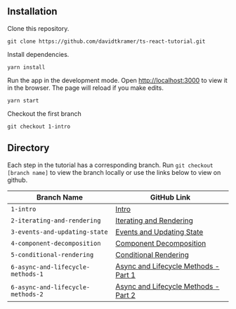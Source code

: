## Installation

Clone this repository.

```
git clone https://github.com/davidtkramer/ts-react-tutorial.git
```

Install dependencies.

```
yarn install
```

Run the app in the development mode. Open [http://localhost:3000](http://localhost:3000) to view it in the browser. The page will reload if you make edits.

```
yarn start
```

Checkout the first branch

```
git checkout 1-intro
```

## Directory

Each step in the tutorial has a corresponding branch. Run `git checkout [branch name]` to view the branch locally or use the links below to view on github.

| Branch Name | GitHub Link |
| --- | --- |
| `1-intro` | [Intro](https://github.com/davidtkramer/ts-react-tutorial/tree/1-intro) |
| `2-iterating-and-rendering` | [Iterating and Rendering](https://github.com/davidtkramer/ts-react-tutorial/tree/2-iterating-and-rendering) |
| `3-events-and-updating-state` | [Events and Updating State](https://github.com/davidtkramer/ts-react-tutorial/tree/3-events-and-updating-state) |
| `4-component-decomposition` | [Component Decomposition](https://github.com/davidtkramer/ts-react-tutorial/tree/4-component-decomposition) |
| `5-conditional-rendering` | [Conditional Rendering](https://github.com/davidtkramer/ts-react-tutorial/tree/5-conditional-rendering) |
| `6-async-and-lifecycle-methods-1` | [Async and Lifecycle Methods - Part 1](https://github.com/davidtkramer/ts-react-tutorial/tree/6-async-and-lifecycle-methods-1) |
| `6-async-and-lifecycle-methods-2` | [Async and Lifecycle Methods - Part 2](https://github.com/davidtkramer/ts-react-tutorial/tree/6-async-and-lifecycle-methods-2) |
